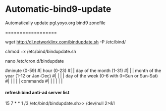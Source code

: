 Automatic-bind9-update
======================

Automatically update pgl.yoyo.org bind9 zonefile


==================

wget http://dl.networklinx.com/bindupdate.sh -P /etc/bind/

chmod +x /etc/bind/bindupdate.sh

nano /etc/cron.d/bindupdate

#minute (0-59)
#|   hour (0-23)
#|   |    day of the month (1-31)
#|   |    |   month of the year (1-12 or Jan-Dec)
#|   |    |   |   day of the week (0-6 with 0=Sun or Sun-Sat)
#|   |    |   |   |   commands
#|   |    |   |   |   |
#### refresh bind anti-ad server list
 15   7   *  *   1   /3 /etc/bind/bindupdate.sh>> /dev/null 2>&1